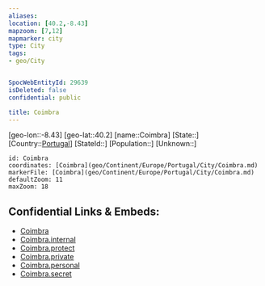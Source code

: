 ```yaml
---
aliases: 
location: [40.2,-8.43]
mapzoom: [7,12] 
mapmarker: city 
type: City
tags:
- geo/City


SpocWebEntityId: 29639
isDeleted: false
confidential: public

title: Coimbra
---
```

[geo-lon::-8.43]
[geo-lat::40.2]
[name::Coimbra]
[State::]
[Country::[Portugal](geo/Continent/Europe/Portugal.md)]
[StateId::]
[Population::]
[Unknown::]


```leaflet
id: Coimbra
coordinates: [Coimbra](geo/Continent/Europe/Portugal/City/Coimbra.md)
markerFile: [Coimbra](geo/Continent/Europe/Portugal/City/Coimbra.md)
defaultZoom: 11 
maxZoom: 18
```


## Confidential Links & Embeds: 
- [Coimbra](../../../../../../_public/geo/Continent/Europe/Portugal/City/Coimbra.md) 
- [Coimbra.internal](../../../../../../_internal/geo/Continent/Europe/Portugal/City/Coimbra.internal.md) 
- [Coimbra.protect](../../../../../../_protect/geo/Continent/Europe/Portugal/City/Coimbra.protect.md) 
- [Coimbra.private](../../../../../../_private/geo/Continent/Europe/Portugal/City/Coimbra.private.md) 
- [Coimbra.personal](../../../../../../_personal/geo/Continent/Europe/Portugal/City/Coimbra.personal.md) 
- [Coimbra.secret](../../../../../../_secret/geo/Continent/Europe/Portugal/City/Coimbra.secret.md) 

